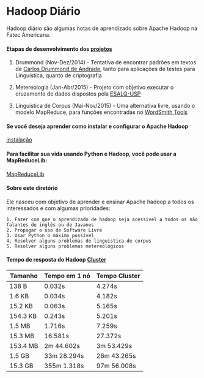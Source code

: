 # Hadoop Diário
Hadoop diário são algumas notas de aprendizado sobre Apache Hadoop na Fatec Americana.

#### Etapas de desenvolvimento dos [projetos](https://github.com/z4r4tu5tr4/Hadoop-diario/tree/master/Projetos)
	
1. Drummond (Nov-Dez/2014) - Tentativa de encontrar padrões em textos de [Carlos Drummond de Andrade](https://pt.wikipedia.org/wiki/Carlos_Drummond_de_Andrade), tanto para aplicações de testes para Linguística, quanto de criptografia

2. Metereologia (Jan-Abr/2015) - Projeto com objetivo executar o cruzamento de dados dispostos pela [ESALQ-USP](http://www4.esalq.usp.br/)

3. Linguística de Corpus (Mai-Nov/2015) - Uma alternativa livre, usando o modelo MapReduce, para funções encontradas no [WordSmith Tools](http://www.lexically.net/wordsmith/)

#### Se você deseja aprender como instalar e configurar o Apache Hadoop

[instalação](https://github.com/z4r4tu5tr4/Hadoop-diario/tree/master/Instalacao)

#### Para facilitar sua vida usando Python e Hadoop, você pode usar a MapReduceLib:

[MapReduceLib](https://github.com/z4r4tu5tr4/MapReduceLib)


#### Sobre este diretório

Ele nasceu com objetivo de aprender e ensinar Apache hadoop a todos os interessados e com algumas prioridades:

	1. Fazer com que o aprendizado de hadoop seja acessivel a todos os não falantes de inglês ou de Javanes
	2. Propagar o uso de Software Livre
	3. Usar Python o máximo possível
	4. Resolver alguns problemas de linguistica de corpus
	5. Resolver alguns problemas metereológicos

#### Tempo de resposta do Hadoop [Cluster](https://github.com/z4r4tu5tr4/Hadoop-diario/blob/master/cluster.md)

| Tamanho | Tempo em 1 nó |Tempo Cluster|
|--------|---------------|--------------|
|138 B |0.032s |4.274s|
|1.6 KB |0.034s| 4.182s|
|15.2 KB |0.063s| 5.165s|
|154.3 KB| 0.243s| 5.201s|
|1.5 MB |1.716s| 7.259s|
|15.3 MB |16.581s| 27.372s|
|153.4 MB| 2m 44.602s| 3m 53.429s|
|1.5 GB |33m 28.294s| 26m 43.265s|
|15.3 GB| 355m 1.318s| 97m 56.008s|
